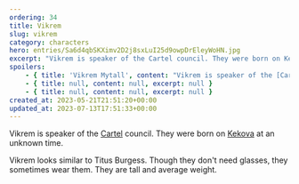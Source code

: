 ```yaml
---
ordering: 34
title: Vikrem
slug: vikrem
category: characters
hero: entries/Sa6d4qbSKXimv2D2j8sxLuI25d9owpDrEleyWoHN.jpg
excerpt: "Vikrem is speaker of the Cartel council. They were born on Kekova at an unknown time.\nVikrem looks s..."
spoilers:
    - { title: 'Vikrem Mytall', content: "Vikrem is speaker of the [Cartel](/category/organizations/cartel) council. They were born on [Kekova](/category/planets-cities/kekova) at an unknown time (though [Mary](/category/characters/mary) notes that they have the fashion sense of a person from [Lanchayan](/category/planets-cities/lanchayan)).\r\n\r\nVikrem looks similar to Titus Burgess. Though they don't need glasses, they sometimes wear them. They are tall and average weight.", excerpt: 'Vikrem is speaker of the Cartel council. They were born on Kekova at an unknown time (though Mary no...' }
    - { title: null, content: null, excerpt: null }
    - { title: null, content: null, excerpt: null }
created_at: 2023-05-21T21:51:20+00:00
updated_at: 2023-07-13T17:51:33+00:00
---
```

Vikrem is speaker of the [Cartel](/category/organizations/cartel) council. They were born on [Kekova](/category/planets-cities/kekova) at an unknown time.

Vikrem looks similar to Titus Burgess. Though they don't need glasses, they sometimes wear them. They are tall and average weight.
